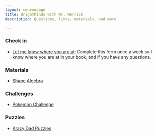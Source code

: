 ```yaml
---
layout: coursepage
title: BrightMinds with Mr. Merrick 
description: Questions, links, materials, and more 

---
```



### Check in 
* <a href="https://docs.google.com/forms/d/e/1FAIpQLSesTySlSQkv0OFFci5qTVL8XTkimleJT__7_XaOEOEy5XrI9Q/viewform?usp=sf_link"> Let me know where you are at</a>: Complete this form once a week so I know where you are at in your book, and if you have any questions.

### Materials 
* <a href="https://MerrickMath.github.io/grade4/shapealgebra.pdf"> Shape Algebra </a>

### Challenges 
* <a href="https://MerrickMath.github.io/MerrickMath.github.io-PokemonChallenge/"> Pokemon Challenge</a> 

### Puzzles
* <a href="https://krazydad.com"> Krazy Dad Puzzles</a> 


